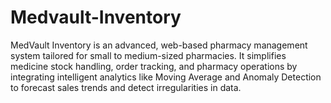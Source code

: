 # Medvault-Inventory
MedVault Inventory is an advanced, web-based pharmacy management system tailored for small to medium-sized pharmacies. It simplifies medicine stock handling, order tracking, and pharmacy operations by integrating intelligent analytics like Moving Average and Anomaly Detection to forecast sales trends and detect irregularities in data.
